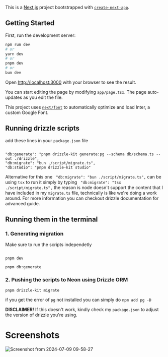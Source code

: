 This is a [Next.js](https://nextjs.org/) project bootstrapped with [`create-next-app`](https://github.com/vercel/next.js/tree/canary/packages/create-next-app).

## Getting Started

First, run the development server:

```bash
npm run dev
# or
yarn dev
# or
pnpm dev
# or
bun dev
```

Open [http://localhost:3000](http://localhost:3000) with your browser to see the result.

You can start editing the page by modifying `app/page.tsx`. The page auto-updates as you edit the file.

This project uses [`next/font`](https://nextjs.org/docs/basic-features/font-optimization) to automatically optimize and load Inter, a custom Google Font.


 ## Running drizzle scripts

add these lines in your `package.json` file
 ```

 "db:generate": "pnpm drizzle-kit generate:pg --schema db/schema.ts --out ./drizzle",
 "db:migrate": "bun ./script/migrate.ts",
 "db:studio": "pnpm drizzle-kit studio"

 ```

 Alternative for this one ` "db:migrate": "bun ./script/migrate.ts",` can be using `tsx` to run it simply by typing ` "db:migrate": "tsx ./script/migrate.ts",` the reason is node doesn't support the content that I have included in my `migrate.ts` file, technically is like we're doing a work around. For more information you can checkout drizzle documentation for advanced guide.


 ## Running them in the terminal
 ### 1. Generating migration
Make sure to run the scripts independetly
 ```

pnpm dev

pnpm db:generate

 ```

### 2. Pushing the scripts to Neon using Drizzle ORM
```
pnpm drizzle-kit migrate

```
if you get the error of `pg` not installed you can simply do `npm add pg -D`


**DISCLAIMER!** If this doesn't work, kindly check my `package.json` to adjust the version of drizzle you're using.

# Screenshots
![Screenshot from 2024-07-09 09-58-27](https://github.com/samuelsenerwa/Lingual/assets/66512735/f7885803-cd5e-4e77-9a62-8adbdf869824)

